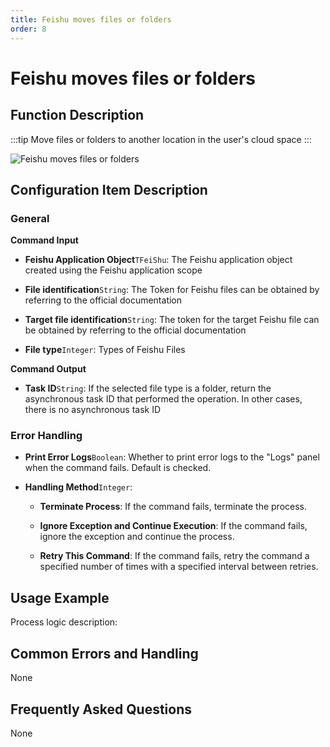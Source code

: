 ```yaml
---
title: Feishu moves files or folders
order: 8
---
```


# Feishu moves files or folders

## Function Description

:::tip 
Move files or folders to another location in the user's cloud space
:::

![Feishu moves files or folders](../../../../assets/Feishu%20moves%20files%20or%20folders_command.png)

## Configuration Item Description

### General

**Command Input**

- **Feishu Application Object**`TFeiShu`: The Feishu application object created using the Feishu application scope

- **File identification**`String`: The Token for Feishu files can be obtained by referring to the official documentation

- **Target file identification**`String`: The token for the target Feishu file can be obtained by referring to the official documentation

- **File type**`Integer`: Types of Feishu Files


**Command Output**

- **Task ID**`String`: If the selected file type is a folder, return the asynchronous task ID that performed the operation. In other cases, there is no asynchronous task ID

### Error Handling

- **Print Error Logs**`Boolean`: Whether to print error logs to the "Logs" panel when the command fails. Default is checked. 

- **Handling Method**`Integer`:

    - **Terminate Process**: If the command fails, terminate the process.

    - **Ignore Exception and Continue Execution**: If the command fails, ignore the exception and continue the process.

    - **Retry This Command**: If the command fails, retry the command a specified number of times with a specified interval between retries.

## Usage Example

Process logic description:

## Common Errors and Handling

None

## Frequently Asked Questions

None


